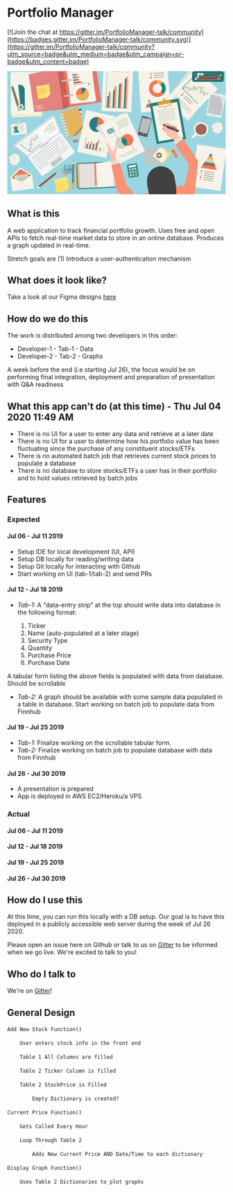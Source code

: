# Portfolio Manager

[![Join the chat at https://gitter.im/PortfolioManager-talk/community](https://badges.gitter.im/PortfolioManager-talk/community.svg)](https://gitter.im/PortfolioManager-talk/community?utm_source=badge&utm_medium=badge&utm_campaign=pr-badge&utm_content=badge)

![Financial Portfolio - A Manager's Desk](resources/images/financial-portfolio.png)

## What is this

A web application to track financial portfolio growth. Uses free and open APIs to fetch real-time market data to store in an online database. Produces a graph updated in real-time.

Stretch goals are (1) Introduce a user-authentication mechanism

## What does it look like?

Take a look at our Figma designs [here](https://www.figma.com/file/FATHqe7mtnRAiE3SCq2XY4/Phase-1?node-id=0%3A1)

## How do we do this

The work is distributed among two developers in this order:

- Developer-1 - Tab-1 - Data
- Developer-2 - Tab-2 - Graphs

A week before the end (i.e starting Jul 26), the focus would be on performing final integration, deployment and preparation of presentation with Q&A readiness

## What this app can't do (at this time) - Thu Jul 04 2020 11:49 AM

- There is no UI for a user to enter any data and retrieve at a later date
- There is no UI for a user to determine how his portfolio value has been fluctuating since the purchase of any constituent stocks/ETFs
- There is no automated batch job that retrieves current stock prices to populate a database
- There is no database to store stocks/ETFs a user has in their portfolio and to hold values retrieved by batch jobs

## Features

### Expected

#### Jul 06 - Jul 11 2019

- Setup IDE for local development (UI, API)
- Setup DB locally for reading/writing data
- Setup Git locally for interacting with Github
- Start working on UI (tab-1/tab-2) and send PRs

#### Jul 12 - Jul 18 2019

- *Tab-1:* A "data-entry strip" at the top should write data into database in the following format: 

    1. Ticker
    2. Name (auto-populated at a later stage)
    3. Security Type
    4. Quantity
    5. Purchase Price
    6. Purchase Date

A tabular form listing the above fields is populated with data from database. Should be scrollable

- *Tab-2:* A graph should be available with some sample data populated in a table in database. Start working on batch job to populate data from Finnhub

#### Jul 19 - Jul 25 2019

- *Tab-1:* Finalize working on the scrollable tabular form.
- *Tab-2:* Finalize working on batch job to populate database with data from Finnhub

#### Jul 26 - Jul 30 2019

- A presentation is prepared
- App is deployed in AWS EC2/Heroku/a VPS

### Actual

#### Jul 06 - Jul 11 2019

#### Jul 12 - Jul 18 2019

#### Jul 19 - Jul 25 2019

#### Jul 26 - Jul 30 2019

## How do I use this

At this time, you can run this locally with a DB setup. Our goal is to have this deployed in a publicly accessible web server during the week of Jul 26 2020.

Please open an issue here on Github or talk to us on [Gitter](https://gitter.im/PortfolioManager-talk/community) to be informed when we go live. We're excited to talk to you!

## Who do I talk to

We're on [Gitter](https://gitter.im/PortfolioManager-talk/community)!

## General Design
    Add New Stock Function()

        User enters stock info in the front end

        Table 1 All Columns are filled

        Table 2 Ticker Column is filled

        Table 2 StockPrice is Filled 

            Empty Dictionary is created?

    Current Price Function()

        Gets Called Every Hour

        Loop Through Table 2 

            Adds New Current Price AND Date/Time to each dictionary

    Display Graph Function()

        Uses Table 2 Dictionaries to plot graphs
